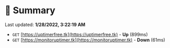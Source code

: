 # 📖 Summary
Last updated: **1/28/2022, 3:22:19 AM**

- `GET` [https://uptimerfree.tk](https://uptimerfree.tk) - **Up** (899ms)
- `GET` [https://monitoruptimer.tk](https://monitoruptimer.tk) - **Down** (61ms)
